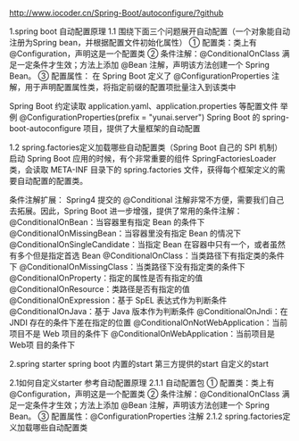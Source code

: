 <http://www.iocoder.cn/Spring-Boot/autoconfigure/?github>

1.spring boot 自动配置原理
1.1 围绕下面三个问题展开自动配置（一个对象能自动注册为Spring bean，并根据配置文件初始化属性）
① 配置类：类上有@Configuration，声明这是一个配置类
② 条件注解：@ConditionalOnClass 满足一定条件才生效；方法上添加 @Bean 注解，声明该方法创建一个 Spring Bean。
③ 配置属性： 在 Spring Boot 定义了 @ConfigurationProperties 注解，用于声明配置属性类，将指定前缀的配置项批量注入到该类中

Spring Boot 约定读取 application.yaml、application.properties 等配置文件 举例 @ConfigurationProperties(prefix = "yunai.server")
Spring Boot 的 spring-boot-autoconfigure 项目，提供了大量框架的自动配置

1.2 spring.factories定义加载哪些自动配置类（Spring Boot 自己的 SPI 机制）
启动 Spring Boot 应用的时候，有个非常重要的组件 SpringFactoriesLoader 类，会读取 META-INF 目录下的 spring.factories 文件，获得每个框架定义的需要自动配置的配置类。


条件注解扩展：
Spring4 提交的 @Conditional 注解非常不方便，需要我们自己去拓展。因此，Spring Boot 进一步增强，提供了常用的条件注解：
@ConditionalOnBean：当容器里有指定 Bean 的条件下
@ConditionalOnMissingBean：当容器里没有指定 Bean 的情况下
@ConditionalOnSingleCandidate：当指定 Bean 在容器中只有一个，或者虽然有多个但是指定首选 Bean
@ConditionalOnClass：当类路径下有指定类的条件下
@ConditionalOnMissingClass：当类路径下没有指定类的条件下
@ConditionalOnProperty：指定的属性是否有指定的值
@ConditionalOnResource：类路径是否有指定的值
@ConditionalOnExpression：基于 SpEL 表达式作为判断条件
@ConditionalOnJava：基于 Java 版本作为判断条件
@ConditionalOnJndi：在 JNDI 存在的条件下差在指定的位置
@ConditionalOnNotWebApplication：当前项目不是 Web 项目的条件下
@ConditionalOnWebApplication：当前项目是 Web项 目的条件下



2.spring starter
spring boot 内置的start
第三方提供的start
自定义的start

2.1如何自定义starter
参考自动配置原理
2.1.1 自动配置包
① 配置类：类上有@Configuration，声明这是一个配置类
② 条件注解：@ConditionalOnClass 满足一定条件才生效；方法上添加 @Bean 注解，声明该方法创建一个 Spring Bean。
③ 配置属性：@ConfigurationProperties 注解 
2.1.2 spring.factories定义加载哪些自动配置类



